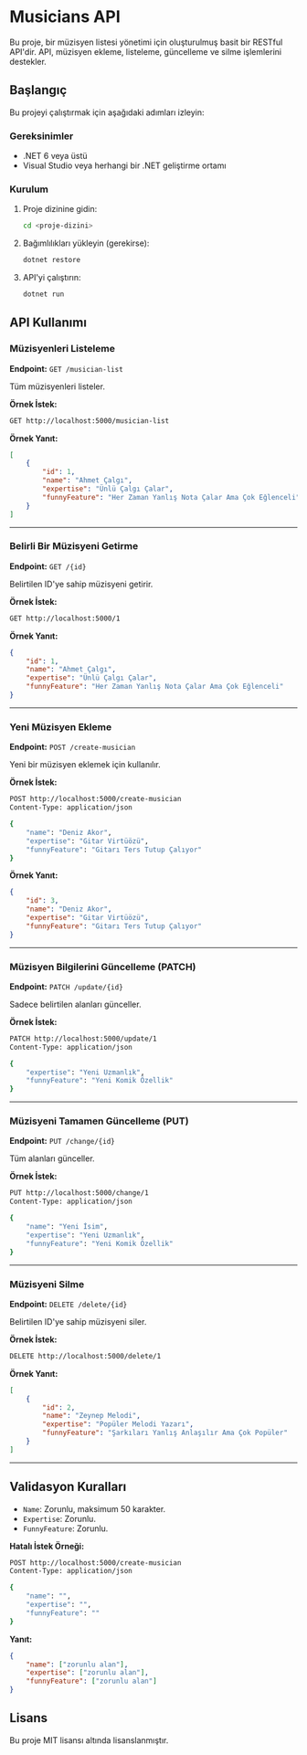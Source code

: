 # Musicians API

Bu proje, bir müzisyen listesi yönetimi için oluşturulmuş basit bir RESTful API'dir. API, müzisyen ekleme, listeleme, güncelleme ve silme işlemlerini destekler.

## Başlangıç

Bu projeyi çalıştırmak için aşağıdaki adımları izleyin:

### Gereksinimler
- .NET 6 veya üstü
- Visual Studio veya herhangi bir .NET geliştirme ortamı

### Kurulum
1. Proje dizinine gidin:
   ```sh
   cd <proje-dizini>
   ```
2. Bağımlılıkları yükleyin (gerekirse):
   ```sh
   dotnet restore
   ```
3. API'yi çalıştırın:
   ```sh
   dotnet run
   ```

## API Kullanımı

### Müzisyenleri Listeleme
**Endpoint:** `GET /musician-list`

Tüm müzisyenleri listeler.

**Örnek İstek:**
```sh
GET http://localhost:5000/musician-list
```

**Örnek Yanıt:**
```json
[
    {
        "id": 1,
        "name": "Ahmet Çalgı",
        "expertise": "Ünlü Çalgı Çalar",
        "funnyFeature": "Her Zaman Yanlış Nota Çalar Ama Çok Eğlenceli"
    }
]
```

---

### Belirli Bir Müzisyeni Getirme
**Endpoint:** `GET /{id}`

Belirtilen ID'ye sahip müzisyeni getirir.

**Örnek İstek:**
```sh
GET http://localhost:5000/1
```

**Örnek Yanıt:**
```json
{
    "id": 1,
    "name": "Ahmet Çalgı",
    "expertise": "Ünlü Çalgı Çalar",
    "funnyFeature": "Her Zaman Yanlış Nota Çalar Ama Çok Eğlenceli"
}
```

---

### Yeni Müzisyen Ekleme
**Endpoint:** `POST /create-musician`

Yeni bir müzisyen eklemek için kullanılır.

**Örnek İstek:**
```sh
POST http://localhost:5000/create-musician
Content-Type: application/json

{
    "name": "Deniz Akor",
    "expertise": "Gitar Virtüözü",
    "funnyFeature": "Gitarı Ters Tutup Çalıyor"
}
```

**Örnek Yanıt:**
```json
{
    "id": 3,
    "name": "Deniz Akor",
    "expertise": "Gitar Virtüözü",
    "funnyFeature": "Gitarı Ters Tutup Çalıyor"
}
```

---

### Müzisyen Bilgilerini Güncelleme (PATCH)
**Endpoint:** `PATCH /update/{id}`

Sadece belirtilen alanları günceller.

**Örnek İstek:**
```sh
PATCH http://localhost:5000/update/1
Content-Type: application/json

{
    "expertise": "Yeni Uzmanlık",
    "funnyFeature": "Yeni Komik Özellik"
}
```

---

### Müzisyeni Tamamen Güncelleme (PUT)
**Endpoint:** `PUT /change/{id}`

Tüm alanları günceller.

**Örnek İstek:**
```sh
PUT http://localhost:5000/change/1
Content-Type: application/json

{
    "name": "Yeni İsim",
    "expertise": "Yeni Uzmanlık",
    "funnyFeature": "Yeni Komik Özellik"
}
```

---

### Müzisyeni Silme
**Endpoint:** `DELETE /delete/{id}`

Belirtilen ID'ye sahip müzisyeni siler.

**Örnek İstek:**
```sh
DELETE http://localhost:5000/delete/1
```

**Örnek Yanıt:**
```json
[
    {
        "id": 2,
        "name": "Zeynep Melodi",
        "expertise": "Popüler Melodi Yazarı",
        "funnyFeature": "Şarkıları Yanlış Anlaşılır Ama Çok Popüler"
    }
]
```

---

## Validasyon Kuralları
- `Name`: Zorunlu, maksimum 50 karakter.
- `Expertise`: Zorunlu.
- `FunnyFeature`: Zorunlu.

**Hatalı İstek Örneği:**
```sh
POST http://localhost:5000/create-musician
Content-Type: application/json

{
    "name": "",
    "expertise": "",
    "funnyFeature": ""
}
```

**Yanıt:**
```json
{
    "name": ["zorunlu alan"],
    "expertise": ["zorunlu alan"],
    "funnyFeature": ["zorunlu alan"]
}
```

## Lisans
Bu proje MIT lisansı altında lisanslanmıştır.

